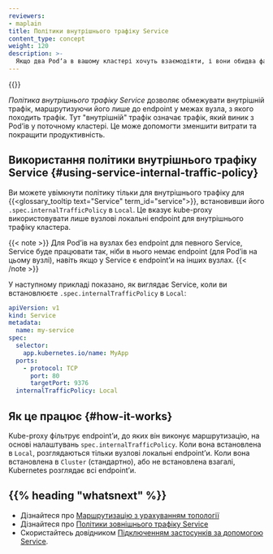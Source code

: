 ```yaml
---
reviewers:
- maplain
title: Політики внутрішнього трафіку Service
content_type: concept
weight: 120
description: >-
  Якщо два Podʼа в вашому кластері хочуть взаємодіяти, і вони обидва фактично працюють на одному й тому ж вузлі, використовуйте _Політики внутрішнього трафіку Service_, щоб утримувати мережевий трафік в межах цього вузла. Уникнення зворотного зв’язку через кластерну мережу може допомогти підвищити надійність, продуктивність (затримку мережі та пропускну здатність) або вартість.
---
```



<!-- overview -->

{{<feature-state for_k8s_version="v1.26" state="stable">}}

_Політика внутрішнього трафіку Service_ дозволяє обмежувати внутрішній трафік, маршрутизуючи його лише до endpoint у межах вузла, з якого походить трафік. Тут "внутрішній" трафік означає трафік, який виник з Podʼів у поточному кластері. Це може допомогти зменшити витрати та покращити продуктивність.

<!-- body -->

## Використання політики внутрішнього трафіку Service {#using-service-internal-traffic-policy}

Ви можете увімкнути політику тільки для внутрішнього трафіку для {{<glossary_tooltip text="Service" term_id="service">}}, встановивши його `.spec.internalTrafficPolicy` в `Local`. Це вказує kube-proxy використовувати лише вузлові локальні endpoint для внутрішнього трафіку кластера.

{{< note >}}
Для Podʼів на вузлах без endpoint для певного Service, Service буде працювати так, ніби в нього немає endpoint (для Podʼів на цьому вузлі), навіть якщо у Service є endpointʼи на інших вузлах. {{< /note >}}

У наступному прикладі показано, як виглядає Service, коли ви встановлюєте
`.spec.internalTrafficPolicy` в `Local`:

```yaml
apiVersion: v1
kind: Service
metadata:
  name: my-service
spec:
  selector:
    app.kubernetes.io/name: MyApp
  ports:
    - protocol: TCP
      port: 80
      targetPort: 9376
  internalTrafficPolicy: Local
```

## Як це працює {#how-it-works}

Kube-proxy фільтрує endpointʼи, до яких він виконує маршрутизацію, на основі налаштувань `spec.internalTrafficPolicy`. Коли вона встановлена в `Local`, розглядаються тільки вузлові локальні endpointʼи. Коли вона встановлена в `Cluster` (стандартно), або не встановлена взагалі, Kubernetes розглядає всі endpointʼи.

## {{% heading "whatsnext" %}}

* Дізнайтеся про [Маршрутизацію з урахуванням топології](/uk/docs/concepts/services-networking/topology-aware-routing)
* Дізнайтеся про [Політики зовнішнього трафіку Service](/uk/docs/tasks/access-application-cluster/create-external-load-balancer/#preserving-the-client-source-ip)
* Скористайтесь довідником [Підключенням застосунків за допомогою Service](/uk/docs/tutorials/services/connect-applications-service/).
